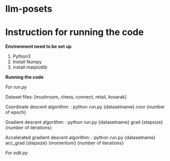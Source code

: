 # llm-posets

# Instruction for running the code

**Environment need to be set up**
1. Python3
2. Install Numpy
3. install matplotlib

**Running the code**

*For run.py*

Dataset files: [mushroom, chess, connect, retail, kosarak] 

Coordinate descent algorithm:
: python run.py {datasetname} coor {number of epoch}

Gradient descent algorithm:
: python run.py {datasetname} grad {stepsize} {number of iterations}

Accelerated gradient descent algorithm:
: python run.py {datasetname} acc_grad {stepsize} {momentum} {number of iterations}

*For edit.py*
